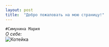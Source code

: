 ```yaml
---
layout: post
title:  "Добро пожаловать на мою страницу!"
---
```

`#Симунина Мария`  
_О себе:_  
![](//www.nastol.com.ua/pic/201602/2560x1600/nastol.com.ua-164316.jpg "Котейка")
